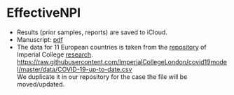 # EffectiveNPI

- Results (prior samples, reports) are saved to iCloud.
- Manuscript: [pdf](https://github.com/yoavram-lab/EffectiveNPI/raw/master/ms/ms.pdf)
- The data for 11 European countries is taken from the <a href='https://github.com/ImperialCollegeLondon/covid19model'>repository</a> of Imperial College <a href='https://www.nature.com/articles/s41586-020-2405-7'>research</a>.
https://raw.githubusercontent.com/ImperialCollegeLondon/covid19model/master/data/COVID-19-up-to-date.csv
<br>We duplicate it in our repository for the case the file will be moved/updated.
